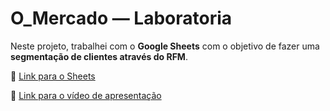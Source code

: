 # O_Mercado — Laboratoria

Neste projeto, trabalhei com o **Google Sheets** com o objetivo de fazer uma **segmentação de clientes através do RFM**.

🔗 [Link para o Sheets](https://docs.google.com/spreadsheets/d/1o08Fg3km-YNR8B6vX2Zbk6ciCa5SvVP0GVIajarITR8/edit?usp=sharing)

🎥 [Link para o vídeo de apresentação](https://www.loom.com/share/d7c46254374c4716941c0a1c2bd70254?sid=8c169d1d-6d71-44c0-be78-9913ba4b2f16)

